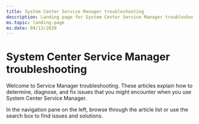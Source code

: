```yaml
---
title: System Center Service Manager troubleshooting
description: Landing page for System Center Service Manager troubleshooting articles.
ms.topic: landing-page
ms.date: 04/13/2020
---
```

# System Center Service Manager troubleshooting

Welcome to Service Manager troubleshooting. These articles explain how to determine, diagnose, and fix issues that you might encounter when you use System Center Service Manager.

In the navigation pane on the left, browse through the article list or use the search box to find issues and solutions.